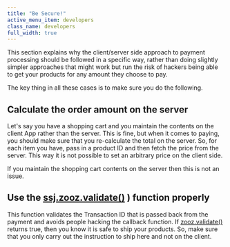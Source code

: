 ```yaml
---
title: "Be Secure!"
active_menu_item: developers
class_name: developers
full_width: true
---
```



This section explains why the client/server side approach to payment processing should be followed in a specific way, rather than doing slightly simpler approaches that might work but run the risk of hackers being able to get your products for any amount they choose to pay.

The key thing in all these cases is to make sure you do the following.

## Calculate the order amount on the server

Let's say you have a shopping cart and you maintain the contents on the client App rather than the server. This is fine, but when it comes to paying, you should make sure that you re-calculate the total on the server. So, for each item you have, pass in a product ID and then fetch the price from the server. This way it is not possible to set an arbitrary price on the client side.

If you maintain the shopping cart contents on the server then this is not an issue.

## Use the [ssj.zooz.validate()](/developers/user-guide/scripting-apis/server-side-api/ssj-object/credit-card-payments/validate) ) function properly

This function validates the Transaction ID that is passed back from the payment and avoids people hacking the callback function. If [zooz.validate()](/developers/user-guide/scripting-apis/server-side-api/ssj-object/credit-card-payments/validate) returns true, then you know it is safe to ship your products. So, make sure that you only carry out the instruction to ship here and not on the client.
